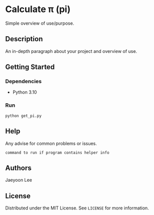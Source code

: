 # Calculate &pi; (pi)

Simple overview of use/purpose.

## Description

An in-depth paragraph about your project and overview of use.

## Getting Started

### Dependencies

* Python 3.10

### Run
```
python get_pi.py
```

## Help

Any advise for common problems or issues.
```
command to run if program contains helper info
```

## Authors

Jaeyoon Lee

## License

Distributed under the MIT License. See `LICENSE` for more information.


